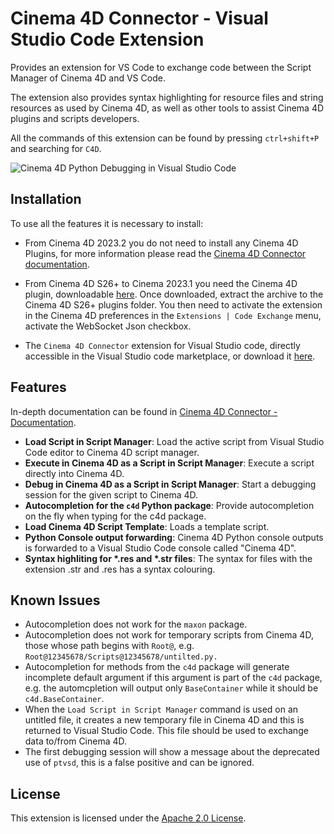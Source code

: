 # Cinema 4D Connector - Visual Studio Code Extension

Provides an extension for VS Code to exchange code between the Script Manager of Cinema 4D and VS Code.

The extension also provides syntax highlighting for resource files and string resources as used by Cinema 4D, as well as other tools to assist Cinema 4D plugins and scripts developers.

All the commands of this extension can be found by pressing `ctrl+shift+P` and searching for `C4D`.

![Cinema 4D Python Debugging in Visual Studio Code](https://github.com/PluginCafe/Cinema4D_Connector-VisualStudioCode_Extension/blob/main/image/vscode_example.png)

## Installation

To use all the features it is necessary to install:

- From Cinema 4D 2023.2 you do not need to install any Cinema 4D Plugins, for more information please read the [Cinema 4D Connector documentation](https://help.maxon.net/c4d/en-us/#html/5896.html#codeexchangesendtoIDE).

- From Cinema 4D S26+ to Cinema 2023.1 you need the Cinema 4D plugin, downloadable [here](https://github.com/PluginCafe/Cinema4D_Connector-Cinema4D_Plugin/releases). Once downloaded, extract the archive to the Cinema 4D S26+ plugins folder. You then need to activate the extension in the Cinema 4D preferences in the `Extensions | Code Exchange` menu, activate the WebSocket Json checkbox.

- The `Cinema 4D Connector` extension for Visual Studio code, directly accessible in the Visual Studio code marketplace, or download it [here](https://github.com/PluginCafe/Cinema4D_Connector-VisualStudioCode_Extension/releases).

## Features

In-depth documentation can be found in [Cinema 4D Connector - Documentation](https://github.com/PluginCafe/Cinema4D_Connector-Cinema4D_Plugin/blob/main/documentation.md).

* **Load Script in Script Manager**: Load the active script from Visual Studio Code editor to Cinema 4D script manager. 
* **Execute in Cinema 4D as a Script in Script Manager**: Execute a script directly into Cinema 4D.
* **Debug in Cinema 4D as a Script in Script Manager**: Start a debugging session for the given script to Cinema 4D.
* **Autocompletion for the `c4d` Python package**: Provide autocompletion on the fly when typing for the c4d package.
* **Load Cinema 4D Script Template**: Loads a template script.
* **Python Console output forwarding**: Cinema 4D Python console outputs is forwarded to a Visual Studio Code console called "Cinema 4D".
* **Syntax highliting for \*.res and \*.str files**: The syntax for files with the extension .str and .res has a syntax colouring.

## Known Issues

- Autocompletion does not work for the `maxon` package.
- Autocompletion does not work for temporary scripts from Cinema 4D, those whose path begins with `Root@`, e.g. `Root@12345678/Scripts@12345678/untilted.py.`
- Autocompletion for methods from the `c4d` package will generate incomplete default argument if this argument is part of the `c4d` package, e.g. the automcpletion will output only `BaseContainer` while it should be `c4d.BaseContainer`.
- When the `Load Script in Script Manager` command is used on an untitled file, it creates a new temporary file in Cinema 4D and this is returned to Visual Studio Code. This file should be used to exchange data to/from Cinema 4D.
- The first debugging session will show a message about the deprecated use of `ptvsd`, this is a false positive and can be ignored.

## License

This extension is licensed under the [Apache 2.0 License](LICENSE).

